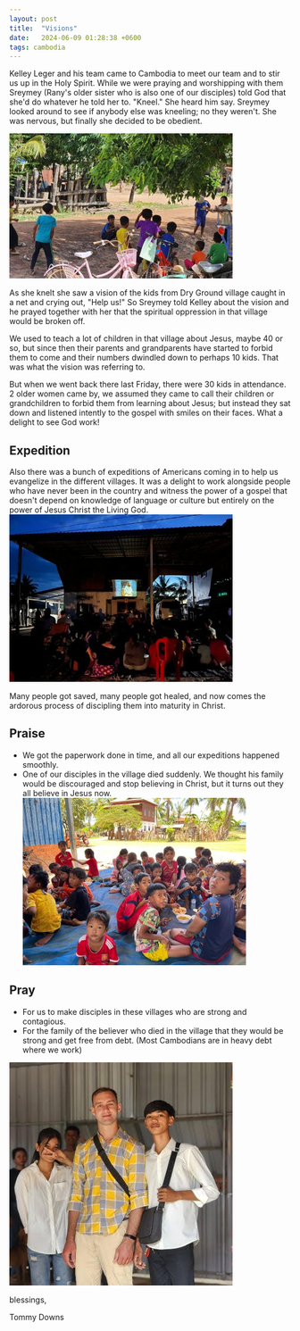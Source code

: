 ```yaml
---
layout: post
title:  "Visions"
date:   2024-06-09 01:28:38 +0600
tags: cambodia
---
```



Kelley Leger and his team came to Cambodia to meet our team and to stir us up in the Holy Spirit. While we were praying and worshipping with them Sreymey (Rany's older sister who is also one of our disciples) told God that she'd do whatever he told her to.
"Kneel." She heard him say. Sreymey looked around to see if anybody else was kneeling; no they weren't. She was nervous, but finally she decided to be obedient.

![](/assets/pics/2024/06/kids2.jpg)

As she knelt she saw a vision of the kids from Dry Ground village caught in a net and crying out, "Help us!" So Sreymey told Kelley about the vision and he prayed together with her that the spiritual oppression in that village would be broken off.

We used to teach a lot of children in that village about Jesus, maybe 40 or so, but since then their parents and grandparents have started to forbid them to come and their numbers dwindled down to perhaps 10 kids. That was what the vision was referring to.

But when we went back there last Friday, there were 30 kids in attendance. 2 older women came by, we assumed they came to call their children or grandchildren to forbid them from learning about Jesus; but instead they sat down and listened intently to the gospel with smiles on their faces. What a delight to see God work!

## Expedition
Also there was a bunch of expeditions of Americans coming in to help us evangelize in the different villages. It was a delight to work alongside people who have never been in the country and witness the power of a gospel that doesn't depend on knowledge of language or culture but entirely on the power of Jesus Christ the Living God.
![](/assets/pics/2024/06/jesusfilm.jpg)

Many people got saved, many people got healed, and now comes the ardorous process of discipling them into maturity in Christ.

## Praise
- We got the paperwork done in time, and all our expeditions happened smoothly.
- One of our disciples in the village died suddenly. We thought his family would be discouraged and stop believing in Christ, but it turns out they all believe in Jesus now.
![](/assets/pics/2024/06/kids.jpg)

## Pray
- For us to make disciples in these villages who are strong and contagious.
- For the family of the believer who died in the village that they would be strong and get free from debt. (Most Cambodians are in heavy debt where we work)

![](/assets/pics/2024/06/me.jpg)

blessings,

Tommy Downs
